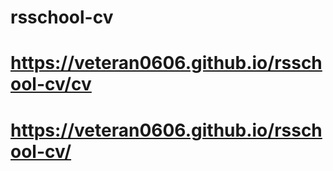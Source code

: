 # rsschool-cv
# https://veteran0606.github.io/rsschool-cv/cv
# https://veteran0606.github.io/rsschool-cv/
